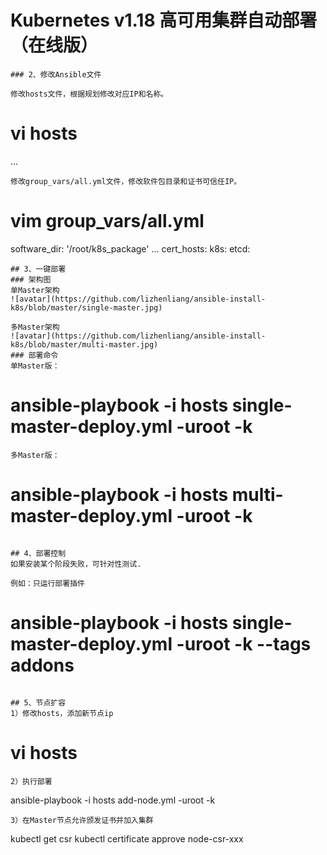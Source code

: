 # Kubernetes v1.18 高可用集群自动部署（在线版）

```
### 2、修改Ansible文件

修改hosts文件，根据规划修改对应IP和名称。

```
# vi hosts
...
```
修改group_vars/all.yml文件，修改软件包目录和证书可信任IP。

```
# vim group_vars/all.yml
software_dir: '/root/k8s_package'
...
cert_hosts:
  k8s:
  etcd:
```
## 3、一键部署
### 架构图
单Master架构
![avatar](https://github.com/lizhenliang/ansible-install-k8s/blob/master/single-master.jpg)

多Master架构
![avatar](https://github.com/lizhenliang/ansible-install-k8s/blob/master/multi-master.jpg)
### 部署命令
单Master版：
```
# ansible-playbook -i hosts single-master-deploy.yml -uroot -k
```
多Master版：
```
# ansible-playbook -i hosts multi-master-deploy.yml -uroot -k
```

## 4、部署控制
如果安装某个阶段失败，可针对性测试.

例如：只运行部署插件
```
# ansible-playbook -i hosts single-master-deploy.yml -uroot -k --tags addons
```

## 5、节点扩容
1）修改hosts，添加新节点ip
```
# vi hosts
```
2）执行部署
```
ansible-playbook -i hosts add-node.yml -uroot -k
```
3）在Master节点允许颁发证书并加入集群
```
kubectl get csr
kubectl certificate approve node-csr-xxx
```

